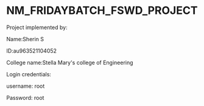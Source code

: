 # NM_FRIDAYBATCH_FSWD_PROJECT


Project implemented by: 


Name:Sherin S


ID:au963521104052


College name:Stella Mary's college of Engineering


Login credentials: 

username: root


Password: root


